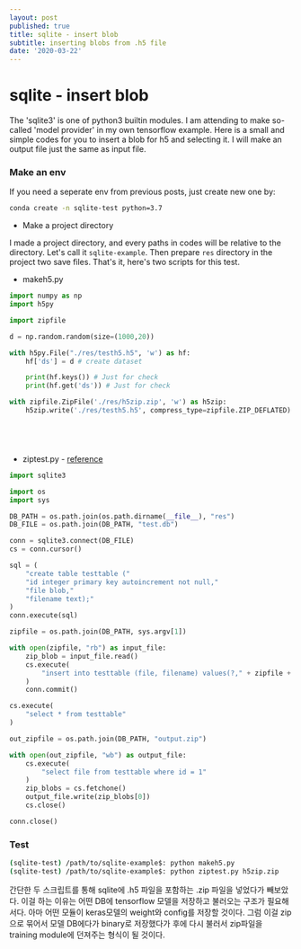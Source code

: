 ```yaml
---
layout: post
published: true
title: sqlite - insert blob
subtitle: inserting blobs from .h5 file
date: '2020-03-22'
---
```


# sqlite - insert blob

The 'sqlite3' is one of python3 builtin modules. I am attending to make so-called 'model provider' in my own tensorflow example. Here is a small and simple codes for you to insert a blob for h5 and selecting it. I will make an output file just the same as input file.



### Make an env

If you need a seperate env from previous posts, just create new one by:

```bash
conda create -n sqlite-test python=3.7
```



* Make a project directory

I made a project directory, and every paths in codes will be relative to the directory. Let's call it `sqlite-example`. Then prepare `res` directory in the project two save files. That's it, here's two scripts for this test.



* makeh5.py

```python
import numpy as np
import h5py

import zipfile

d = np.random.random(size=(1000,20))

with h5py.File("./res/testh5.h5", 'w') as hf:
    hf['ds'] = d # create dataset

    print(hf.keys()) # Just for check
    print(hf.get('ds')) # Just for check

with zipfile.ZipFile('./res/h5zip.zip', 'w') as h5zip:
    h5zip.write('./res/testh5.h5', compress_type=zipfile.ZIP_DEFLATED)






```



* ziptest.py - [reference](https://anothergisblog.blogspot.com/2011/11/using-sqlite3-to-store-blob-data.html) 

```python
import sqlite3

import os
import sys

DB_PATH = os.path.join(os.path.dirname(__file__), "res")
DB_FILE = os.path.join(DB_PATH, "test.db")

conn = sqlite3.connect(DB_FILE)
cs = conn.cursor()

sql = (
    "create table testtable ("
    "id integer primary key autoincrement not null,"
    "file blob,"
    "filename text);"
)
conn.execute(sql)

zipfile = os.path.join(DB_PATH, sys.argv[1])

with open(zipfile, "rb") as input_file:
    zip_blob = input_file.read()
    cs.execute(
        "insert into testtable (file, filename) values(?," + zipfile + "')", [sqlite3.Binary(zip_blob)]
    )
    conn.commit()

cs.execute(
    "select * from testtable"
)

out_zipfile = os.path.join(DB_PATH, "output.zip")

with open(out_zipfile, "wb") as output_file:
    cs.execute(
        "select file from testtable where id = 1"
    )
    zip_blobs = cs.fetchone()
    output_file.write(zip_blobs[0])
    cs.close()

conn.close()

```



### Test

```bash
(sqlite-test) /path/to/sqlite-example$: python makeh5.py
(sqlite-test) /path/to/sqlite-example$: python ziptest.py h5zip.zip
```



간단한 두 스크립트를 통해 sqlite에 .h5 파일을 포함하는 .zip 파일을 넣었다가 빼보았다. 이걸 하는 이유는 어떤 DB에 tensorflow 모델을 저장하고 불러오는 구조가 필요해서다. 아마 어떤 모듈이 keras모델의 weight와 config를 저장할 것이다. 그럼 이걸 zip으로 묶어서 모델 DB에다가 binary로 저장했다가 후에 다시 불러서 zip파일을 training module에 던져주는 형식이 될 것이다. 